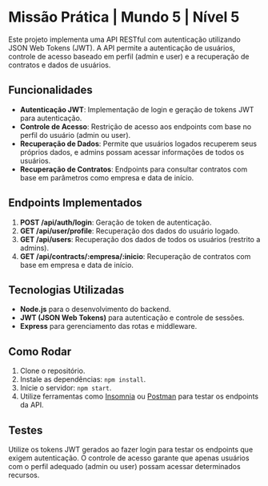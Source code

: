 # Missão Prática | Mundo 5 | Nível 5

Este projeto implementa uma API RESTful com autenticação utilizando JSON Web Tokens (JWT). A API permite a autenticação de usuários, controle de acesso baseado em perfil (admin e user) e a recuperação de contratos e dados de usuários.

## Funcionalidades

- **Autenticação JWT**: Implementação de login e geração de tokens JWT para autenticação.
- **Controle de Acesso**: Restrição de acesso aos endpoints com base no perfil do usuário (admin ou user).
- **Recuperação de Dados**: Permite que usuários logados recuperem seus próprios dados, e admins possam acessar informações de todos os usuários.
- **Recuperação de Contratos**: Endpoints para consultar contratos com base em parâmetros como empresa e data de início.

## Endpoints Implementados

1. **POST /api/auth/login**: Geração de token de autenticação.
2. **GET /api/user/profile**: Recuperação dos dados do usuário logado.
3. **GET /api/users**: Recuperação dos dados de todos os usuários (restrito a admins).
4. **GET /api/contracts/:empresa/:inicio**: Recuperação de contratos com base em empresa e data de início.

## Tecnologias Utilizadas

- **Node.js** para o desenvolvimento do backend.
- **JWT (JSON Web Tokens)** para autenticação e controle de sessões.
- **Express** para gerenciamento das rotas e middleware.

## Como Rodar

1. Clone o repositório.
2. Instale as dependências: `npm install`.
3. Inicie o servidor: `npm start`.
4. Utilize ferramentas como [Insomnia](https://insomnia.rest/) ou [Postman](https://www.postman.com/) para testar os endpoints da API.

## Testes

Utilize os tokens JWT gerados ao fazer login para testar os endpoints que exigem autenticação. O controle de acesso garante que apenas usuários com o perfil adequado (admin ou user) possam acessar determinados recursos.



